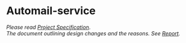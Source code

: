 # Automail-service
_Please read [Project Specification](https://github.com/is0xjh25/automail-service/blob/main/SWEN30006_Project1_spec.pdf)_.\
_The document outlining design changes and the reasons. See [Report](https://github.com/is0xjh25/automail-service/blob/main/SWEN30006_Project1_spec.pdf)._

